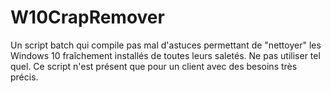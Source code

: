 # W10CrapRemover
Un script batch qui compile pas mal d'astuces permettant de "nettoyer" les Windows 10 fraîchement installés de toutes leurs saletés.
Ne pas utiliser tel quel. Ce script n'est présent que pour un client avec des besoins très précis.
